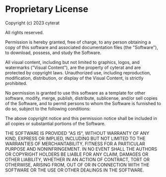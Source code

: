 # Proprietary License

Copyright (c) 2023 cyterat

All rights reserved.

Permission is hereby granted, free of charge, to any person obtaining a copy of this software and associated documentation files (the "Software"), to download, possess, and study the Software.

All visual content, including but not limited to graphics, logos, and watermarks ("Visual Content"), are the property of cyterat and are protected by copyright laws. Unauthorized use, including reproduction, modification, distribution, or display of the Visual Content, is strictly prohibited.

No permission is granted to use this software as a template for other software, modify, merge, publish, distribute, sublicense, and/or sell copies of the Software, and to permit persons to whom the Software is furnished to do so, subject to the following conditions:

The above copyright notice and this permission notice shall be included in all copies or substantial portions of the Software.

THE SOFTWARE IS PROVIDED "AS IS", WITHOUT WARRANTY OF ANY KIND, EXPRESS OR IMPLIED, INCLUDING BUT NOT LIMITED TO THE WARRANTIES OF MERCHANTABILITY, FITNESS FOR A PARTICULAR PURPOSE AND NONINFRINGEMENT. IN NO EVENT SHALL THE AUTHORS OR COPYRIGHT HOLDERS BE LIABLE FOR ANY CLAIM, DAMAGES OR OTHER LIABILITY, WHETHER IN AN ACTION OF CONTRACT, TORT OR OTHERWISE, ARISING FROM, OUT OF OR IN CONNECTION WITH THE SOFTWARE OR THE USE OR OTHER DEALINGS IN THE SOFTWARE.
